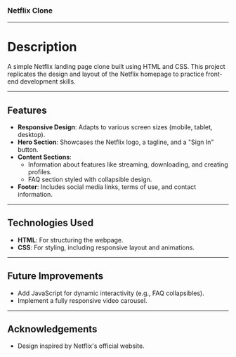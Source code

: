 ### Netflix Clone

---

# Description  
A simple Netflix landing page clone built using HTML and CSS. This project replicates the design and layout of the Netflix homepage to practice front-end development skills.  

---

## Features  
- **Responsive Design**: Adapts to various screen sizes (mobile, tablet, desktop).  
- **Hero Section**: Showcases the Netflix logo, a tagline, and a "Sign In" button.  
- **Content Sections**:  
  - Information about features like streaming, downloading, and creating profiles.  
  - FAQ section styled with collapsible design.  
- **Footer**: Includes social media links, terms of use, and contact information.  

---

## Technologies Used  
- **HTML**: For structuring the webpage.  
- **CSS**: For styling, including responsive layout and animations.  

---

## Future Improvements  
- Add JavaScript for dynamic interactivity (e.g., FAQ collapsibles).  
- Implement a fully responsive video carousel.  

---

## Acknowledgements  
- Design inspired by Netflix's official website.